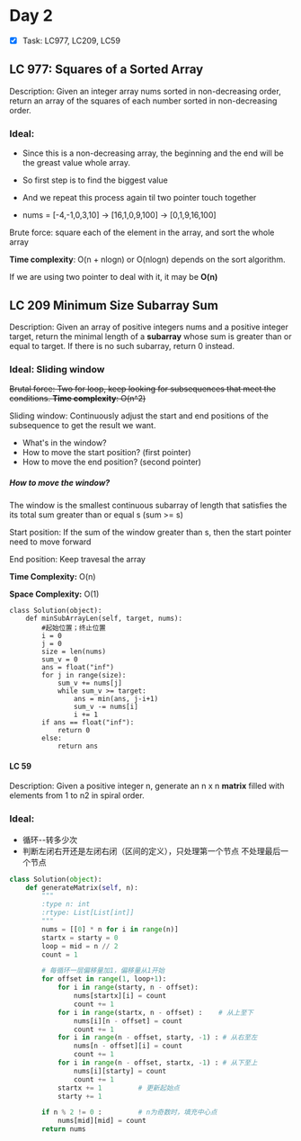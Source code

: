 # Day 2 

- [x] Task: LC977, LC209, LC59

## LC 977: Squares of a Sorted Array
Description: Given an integer array nums sorted in non-decreasing order, return an array of the squares of each number sorted in non-decreasing order.

### Ideal: 
* Since this is a non-decreasing array, the beginning and the end will be the greast value whole array. 

* So first step is to find the biggest value
* And we repeat this process again til two pointer touch together
* nums = [-4,-1,0,3,10] -> [16,1,0,9,100] -> [0,1,9,16,100]

Brute force: square each of the element in the array, and sort the whole array

__Time complexity__: O(n + nlogn) or O(nlogn) depends on the sort algorithm. 

If we are using two pointer to deal with it, it may be __O(n)__


## LC 209 Minimum Size Subarray Sum

Description: Given an array of positive integers nums and a positive integer target, return the minimal length of a __subarray__ whose sum is greater than or equal to target. If there is no such subarray, return 0 instead.

### Ideal: Sliding window

~~Brutal force: Two for loop, keep looking for subsequences that meet the conditions. __Time complexity__: O(n^2)~~

Sliding window: Continuously adjust the start and end positions of the subsequence to get the result we want.

* What's in the window?
* How to move the start position? (first pointer)
* How to move the end position? (second pointer)

##### How to move the window?

The window is the smallest continuous subarray of length that satisfies the its total sum greater than or equal s (sum >= s)

Start position: If the sum of the window greater than s, then the start pointer need to move forward

End position: Keep travesal the array

__Time Complexity:__ O(n)

__Space Complexity:__ O(1)


```Python3
class Solution(object):
    def minSubArrayLen(self, target, nums):
        #起始位置；终止位置
        i = 0
        j = 0
        size = len(nums)
        sum_v = 0
        ans = float("inf")
        for j in range(size):
            sum_v += nums[j]
            while sum_v >= target:
                ans = min(ans, j-i+1)
                sum_v -= nums[i]
                i += 1
        if ans == float("inf"):
            return 0 
        else:
            return ans
```

#### LC 59
Description: Given a positive integer n, generate an n x n __matrix__ filled with elements from 1 to n2 in spiral order. 

### Ideal: 
* 循环--转多少次
*  判断左闭右开还是左闭右闭（区间的定义），只处理第一个节点 不处理最后一个节点

```python
class Solution(object):
    def generateMatrix(self, n):
        """
        :type n: int
        :rtype: List[List[int]]
        """
        nums = [[0] * n for i in range(n)]
        startx = starty = 0
        loop = mid = n // 2
        count = 1

        # 每循环一层偏移量加1，偏移量从1开始
        for offset in range(1, loop+1):
            for i in range(starty, n - offset):
                nums[startx][i] = count
                count += 1
            for i in range(startx, n - offset) :    # 从上至下
                nums[i][n - offset] = count
                count += 1
            for i in range(n - offset, starty, -1) : # 从右至左
                nums[n - offset][i] = count
                count += 1
            for i in range(n - offset, startx, -1) : # 从下至上
                nums[i][starty] = count
                count += 1                
            startx += 1         # 更新起始点
            starty += 1

        if n % 2 != 0 :			# n为奇数时，填充中心点
            nums[mid][mid] = count 
        return nums
```





